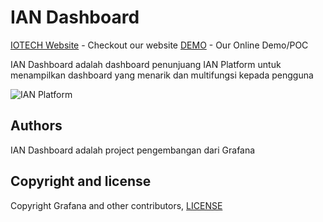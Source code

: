 
# IAN Dashboard


[IOTECH Website] - Checkout our website
[DEMO] - Our Online Demo/POC

IAN Dashboard adalah dashboard penunjuang IAN Platform untuk menampilkan dashboard yang menarik dan multifungsi kepada pengguna

![IAN Platform](https://www.iotech.co.id/images/Ian%20Dashboard.png)


## Authors
IAN Dashboard adalah project pengembangan dari Grafana

## Copyright and license

Copyright Grafana and other contributors, [LICENSE]




[IOTECH Website]: <http://iotech.co.id>
[DEMO]: <https://utilitydemo.colinn.id:1880>
[LICENSE]: <https://github.com/grafana/grafana/blob/main/LICENSE>
